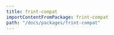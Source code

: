 ```yaml
---
title: frint-compat
importContentFromPackage: frint-compat
path: "/docs/packages/frint-compat"
---
```

